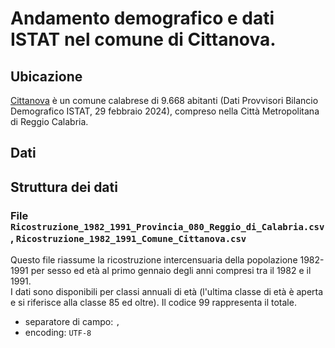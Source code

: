 
# Andamento demografico e dati ISTAT nel comune di Cittanova. # 

## Ubicazione ##

[Cittanova](https://www.cittanovaonline.it/) è un comune calabrese di 9.668 abitanti (Dati Provvisori Bilancio Demografico ISTAT, 29 febbraio 2024), compreso nella Città Metropolitana di Reggio Calabria. 
  
## Dati ##



## Struttura dei dati ##

### File `Ricostruzione_1982_1991_Provincia_080_Reggio_di_Calabria.csv`, `Ricostruzione_1982_1991_Comune_Cittanova.csv` ###

Questo file riassume la ricostruzione intercensuaria della popolazione 1982-1991 per sesso ed età al primo gennaio degli anni compresi tra il 1982 e il 1991.<BR>
I dati sono disponibili per classi annuali di età (l'ultima classe di età è aperta e si riferisce alla classe 85 ed oltre). Il codice 99 rappresenta il totale. 

- separatore di campo: `,`
- encoding: `UTF-8`
<BR><BR>

